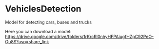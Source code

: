 # VehiclesDetection
Model for detecting cars, buses and trucks

Here you can download a model: https://drive.google.com/drive/folders/1rKrcRl0nhyHFPAiugfHZpC92PeO-Ou8S?usp=share_link
